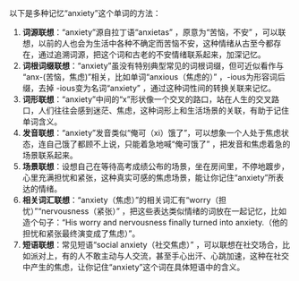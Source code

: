 以下是多种记忆“anxiety”这个单词的方法：
1. **词源联想**：“anxiety”源自拉丁语“anxietas” ，原意为“苦恼，不安” ，可以联想，以前的人也会为生活中各种不确定而苦恼不安，这种情绪从古至今都存在，通过追溯词源，把这个词和古老的不安情绪联系起来，加深记忆。
2. **词根词缀联想**：“anxiety”虽没有特别典型常见的词根词缀，但可近似看作与 “anx-(苦恼，焦虑)”相关，比如单词“anxious（焦虑的）” ，-ious为形容词后缀，去掉 -ious变为名词“anxiety” ，通过这种词性间的转换关联来记忆。
3. **词形联想**：“anxiety”中间的“x”形状像一个交叉的路口，站在人生的交叉路口，人们往往会感到迷茫、焦虑，这种词形上和生活场景的关联，有助于记住单词含义。
4. **发音联想**：“anxiety”发音类似“俺可（xi）饿了”，可以想象一个人处于焦虑状态，连自己饿了都顾不上说，只能着急地喊“俺可饿了” ，把发音和焦虑着急的场景联系起来。
5. **场景联想**：设想自己在等待高考成绩公布的场景，坐在房间里，不停地踱步，心里充满担忧和紧张，这种真实可感的焦虑场景，能让你记住“anxiety”所表达的情绪。
6. **相关词汇联想**：“anxiety（焦虑）”的相关词汇有“worry（担忧）”“nervousness（紧张）” ，把这些表达类似情绪的词放在一起记忆，比如造个句子：“His worry and nervousness finally turned into anxiety.（他的担忧和紧张最终演变成了焦虑）”。
7. **短语联想**：常见短语“social anxiety（社交焦虑）” ，可以联想在社交场合，比如派对上，有的人不敢主动与人交流，甚至手心出汗、心跳加速，这种在社交中产生的焦虑，让你记住“anxiety”这个词在具体短语中的含义。 